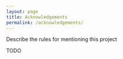 ```yaml
---
layout: page
title: Acknowledgements
permalink: /acknowledgements/
---
```


Describe the rules for mentioning this project

TODO

